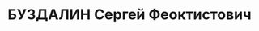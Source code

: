 ---
title: БУЗДАЛИН Сергей Феоктистович
description: народився 1892 у с. Митрофанове Московської губ. Росіянин, із селян,
  освіта початкова, у 1914—1937 рр. член ВКП(б). Проживав у Харкові. Директор Харківської
  швейної фабрики ім. Тінякова. Заарештований _17.08.1937_ р. як член антирад. організації
  правих (статті 54-11, 54-8 КК УРСР) і військовою колегією Верховного Суду СРСР _05.12.1937_
  р. (статті 54-7, 54-8, 54-11 КК УРСР) засуджений до розстрілу з конфіскацією майна.
  Розстріляний _06.12.1937_ р. у Харкові. Реабілітований _31.10.1956_ р.
---